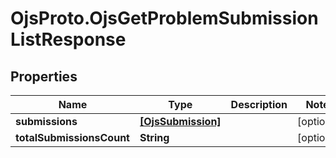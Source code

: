 # OjsProto.OjsGetProblemSubmissionListResponse

## Properties

Name | Type | Description | Notes
------------ | ------------- | ------------- | -------------
**submissions** | [**[OjsSubmission]**](OjsSubmission.md) |  | [optional] 
**totalSubmissionsCount** | **String** |  | [optional] 


